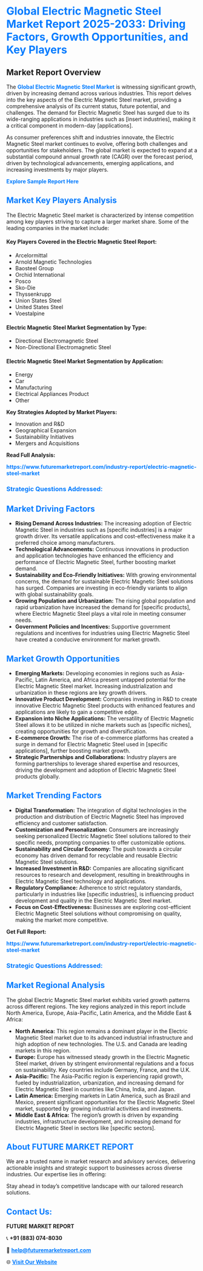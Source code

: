 <h1 style="color: #007BFF;">Global Electric Magnetic Steel Market Report 2025-2033: Driving Factors, Growth Opportunities, and Key Players</h1>

<section id="overview">
<h2>Market Report Overview</h2>
<p>The <a href="https://www.futuremarketreport.com/industry-report/electric-magnetic-steel-market" style="color: #007BFF; text-decoration: none;"><strong>Global Electric Magnetic Steel Market</strong></a> is witnessing significant growth, driven by increasing demand across various industries. This report delves into the key aspects of the Electric Magnetic Steel market, providing a comprehensive analysis of its current status, future potential, and challenges. The demand for Electric Magnetic Steel has surged due to its wide-ranging applications in industries such as [insert industries], making it a critical component in modern-day [applications].</p>
<p>As consumer preferences shift and industries innovate, the Electric Magnetic Steel market continues to evolve, offering both challenges and opportunities for stakeholders. The global market is expected to expand at a substantial compound annual growth rate (CAGR) over the forecast period, driven by technological advancements, emerging applications, and increasing investments by major players.</p>
</section>

<section id="overview">
<p><a href="https://www.futuremarketreport.com/request-sample/reportId=31011" style="color: #007BFF; text-decoration: none;"><strong>Explore Sample Report Here</strong></a></p>
</section>

<section id="key-players">
<h2 style="color: #007BFF;">Market Key Players Analysis</h2>
<p>The Electric Magnetic Steel market is characterized by intense competition among key players striving to capture a larger market share. Some of the leading companies in the market include:</p>
<h4>Key Players Covered in the Electric Magnetic Steel Report:</h4>
<ul><li>Arcelormittal</li><li>Arnold Magnetic Technologies</li><li>Baosteel Group</li><li>Orchid International</li><li>Posco</li><li>Sko-Die</li><li>Thyssenkrupp</li><li>Union States Steel</li><li>United States Steel</li><li>Voestalpine</li></ul>
<h4>Electric Magnetic Steel Market Segmentation by Type:</h4>
<ul><li>Directional Electromagnetic Steel</li><li>Non-Directional Electromagnetic Steel</li></ul>

<h4>Electric Magnetic Steel Market Segmentation by Application:</h4>
<ul><li>Energy</li><li>Car</li><li>Manufacturing</li><li>Electrical Appliances Product</li><li>Other</li></ul>
<p><strong>Key Strategies Adopted by Market Players:</strong></p>
<ul>
<li>Innovation and R&D</li>
<li>Geographical Expansion</li>
<li>Sustainability Initiatives</li>
<li>Mergers and Acquisitions</li>
</ul>
</section>

<section>
<p><strong>Read Full Analysis: </strong></p><a href="https://www.futuremarketreport.com/industry-report/electric-magnetic-steel-market" style="color: #007BFF; text-decoration: none;"><strong>https://www.futuremarketreport.com/industry-report/electric-magnetic-steel-market</strong></a>
<h3 style="color: #007BFF;">Strategic Questions Addressed:</h3>
</section>

<section id="driving-factors">
<h2 style="color: #007BFF;">Market Driving Factors</h2>
<ul>
<li><strong>Rising Demand Across Industries:</strong> The increasing adoption of Electric Magnetic Steel in industries such as [specific industries] is a major growth driver. Its versatile applications and cost-effectiveness make it a preferred choice among manufacturers.</li>
<li><strong>Technological Advancements:</strong> Continuous innovations in production and application technologies have enhanced the efficiency and performance of Electric Magnetic Steel, further boosting market demand.</li>
<li><strong>Sustainability and Eco-Friendly Initiatives:</strong> With growing environmental concerns, the demand for sustainable Electric Magnetic Steel solutions has surged. Companies are investing in eco-friendly variants to align with global sustainability goals.</li>
<li><strong>Growing Population and Urbanization:</strong> The rising global population and rapid urbanization have increased the demand for [specific products], where Electric Magnetic Steel plays a vital role in meeting consumer needs.</li>
<li><strong>Government Policies and Incentives:</strong> Supportive government regulations and incentives for industries using Electric Magnetic Steel have created a conducive environment for market growth.</li>
</ul>
</section>

<section id="growth-opportunities">
<h2 style="color: #007BFF;">Market Growth Opportunities</h2>
<ul>
<li><strong>Emerging Markets:</strong> Developing economies in regions such as Asia-Pacific, Latin America, and Africa present untapped potential for the Electric Magnetic Steel market. Increasing industrialization and urbanization in these regions are key growth drivers.</li>
<li><strong>Innovative Product Development:</strong> Companies investing in R&D to create innovative Electric Magnetic Steel products with enhanced features and applications are likely to gain a competitive edge.</li>
<li><strong>Expansion into Niche Applications:</strong> The versatility of Electric Magnetic Steel allows it to be utilized in niche markets such as [specific niches], creating opportunities for growth and diversification.</li>
<li><strong>E-commerce Growth:</strong> The rise of e-commerce platforms has created a surge in demand for Electric Magnetic Steel used in [specific applications], further boosting market growth.</li>
<li><strong>Strategic Partnerships and Collaborations:</strong> Industry players are forming partnerships to leverage shared expertise and resources, driving the development and adoption of Electric Magnetic Steel products globally.</li>
</ul>
</section>

<section id="trending-factors">
<h2 style="color: #007BFF;">Market Trending Factors</h2>
<ul>
<li><strong>Digital Transformation:</strong> The integration of digital technologies in the production and distribution of Electric Magnetic Steel has improved efficiency and customer satisfaction.</li>
<li><strong>Customization and Personalization:</strong> Consumers are increasingly seeking personalized Electric Magnetic Steel solutions tailored to their specific needs, prompting companies to offer customizable options.</li>
<li><strong>Sustainability and Circular Economy:</strong> The push towards a circular economy has driven demand for recyclable and reusable Electric Magnetic Steel solutions.</li>
<li><strong>Increased Investment in R&D:</strong> Companies are allocating significant resources to research and development, resulting in breakthroughs in Electric Magnetic Steel technology and applications.</li>
<li><strong>Regulatory Compliance:</strong> Adherence to strict regulatory standards, particularly in industries like [specific industries], is influencing product development and quality in the Electric Magnetic Steel market.</li>
<li><strong>Focus on Cost-Effectiveness:</strong> Businesses are exploring cost-efficient Electric Magnetic Steel solutions without compromising on quality, making the market more competitive.</li>
</ul>
</section>

<section>
<p><strong>Get Full Report: </strong></p><a href="https://www.futuremarketreport.com/industry-report/electric-magnetic-steel-market" style="color: #007BFF; text-decoration: none;"><strong>https://www.futuremarketreport.com/industry-report/electric-magnetic-steel-market</strong></a>
<h3 style="color: #007BFF;">Strategic Questions Addressed:</h3>
</section>


<section id="regional-analysis">
<h2 style="color: #007BFF;">Market Regional Analysis</h2>
<p>The global Electric Magnetic Steel market exhibits varied growth patterns across different regions. The key regions analyzed in this report include North America, Europe, Asia-Pacific, Latin America, and the Middle East & Africa:</p>
<ul>
<li><strong>North America:</strong> This region remains a dominant player in the Electric Magnetic Steel market due to its advanced industrial infrastructure and high adoption of new technologies. The U.S. and Canada are leading markets in this region.</li>
<li><strong>Europe:</strong> Europe has witnessed steady growth in the Electric Magnetic Steel market, driven by stringent environmental regulations and a focus on sustainability. Key countries include Germany, France, and the U.K.</li>
<li><strong>Asia-Pacific:</strong> The Asia-Pacific region is experiencing rapid growth, fueled by industrialization, urbanization, and increasing demand for Electric Magnetic Steel in countries like China, India, and Japan.</li>
<li><strong>Latin America:</strong> Emerging markets in Latin America, such as Brazil and Mexico, present significant opportunities for the Electric Magnetic Steel market, supported by growing industrial activities and investments.</li>
<li><strong>Middle East & Africa:</strong> The region’s growth is driven by expanding industries, infrastructure development, and increasing demand for Electric Magnetic Steel in sectors like [specific sectors].</li>
</ul>
</section>

<footer>
<h2 style="color: #007BFF;">About FUTURE MARKET REPORT</h2>
<p>We are a trusted name in market research and advisory services, delivering actionable insights and strategic support to businesses across diverse industries. Our expertise lies in offering:</p>

<p>Stay ahead in today’s competitive landscape with our tailored research solutions.</p>

<h2 style="color: #007BFF;">Contact Us:</h2>
<p><strong>FUTURE MARKET REPORT</strong></p>
<p>📞 <strong>+91 (883) 074-8030</strong></p>
<p>📧 <strong><a href="mailto:help@futuremarketreport.com" style="color: #007BFF;">help@futuremarketreport.com</a></strong></p>
<p>🌐 <strong><a href="https://www.futuremarketreport.com/" style="color: #007BFF;">Visit Our Website</a></strong></p>
</footer>